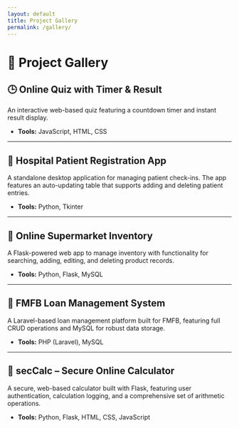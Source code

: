 ```yaml
---
layout: default
title: Project Gallery
permalink: /gallery/
---
```


# 🚀 Project Gallery

## 🕒 Online Quiz with Timer & Result  
An interactive web-based quiz featuring a countdown timer and instant result display.  
- **Tools:** JavaScript, HTML, CSS

---

## 🏥 Hospital Patient Registration App  
A standalone desktop application for managing patient check-ins. The app features an auto-updating table that supports adding and deleting patient entries.  
- **Tools:** Python, Tkinter

---

## 🛒 Online Supermarket Inventory  
A Flask-powered web app to manage inventory with functionality for searching, adding, editing, and deleting product records.  
- **Tools:** Python, Flask, MySQL

---

## 💼 FMFB Loan Management System  
A Laravel-based loan management platform built for FMFB, featuring full CRUD operations and MySQL for robust data storage.  
- **Tools:** PHP (Laravel), MySQL

---

## 🔐 secCalc – Secure Online Calculator  
A secure, web-based calculator built with Flask, featuring user authentication, calculation logging, and a comprehensive set of arithmetic operations.  
- **Tools:** Python, Flask, HTML, CSS, JavaScript
